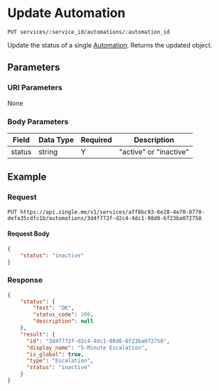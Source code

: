 # Update Automation 

    PUT services/:service_id/automations/:automation_id
    
Update the status of a single [Automation]. Returns the updated object.

## Parameters
### URI Parameters
None
### Body Parameters
Field | Data Type | Required | Description
--- | --- | --- | ---
status | string | Y | "active" or "inactive"

## Example
### Request

    PUT https://api.zingle.me/v1/services/aff8bc93-6e28-4e70-8770-defa35cdfc1b/automations/3d4f772f-d2c4-4dc1-98d0-6f23ba072758
#### Request Body
```json
{
    "status": "inactive"
}
```

### Response
``` json
{
    "status": {
        "text": "OK",
        "status_code": 200,
        "description": null
    },
    "result": {
      "id": "3d4f772f-d2c4-4dc1-98d0-6f23ba072758",
      "display_name": "5-Minute Escalation",
      "is_global": true,
      "type": "Escalation",
      "status": "inactive"
    }
}
```

[Overview - Request Modifiers]: /README.md#request-modifiers
[Automation]: README.md
